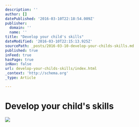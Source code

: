 ```yaml
---
description: ''
author: []
datePublished: '2016-03-10T22:18:54.009Z'
publisher:
  domain: ''
  name: ''
title: "Develop your child's skills"
dateModified: '2016-03-10T22:15:13.925Z'
sourcePath: _posts/2016-03-10-develop-your-childs-skills.md
published: true
inFeed: true
hasPage: true
inNav: false
url: develop-your-childs-skills/index.html
_context: 'http://schema.org'
_type: Article

---
```

# Develop your child's skills
![](https://the-grid-user-content.s3-us-west-2.amazonaws.com/703f24d1-d390-4223-b7e6-e7b3b64868b3.png)